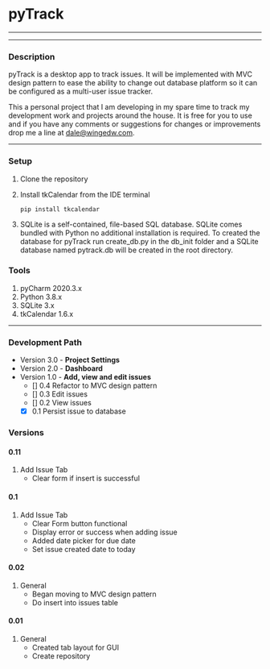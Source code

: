 # pyTrack
***
***
### Description
pyTrack is a desktop app to track issues.
It will be implemented with MVC design pattern
to ease the ability to change out database platform
 so it can be configured as a
multi-user issue tracker.

This a personal project that I am developing in my spare time
to track my development work and projects around the house.
It is free for you to use and if you have any comments
or suggestions for changes or improvements drop me a line at dale@wingedw.com.

---
### Setup
1. Clone the repository
2. Install tkCalendar from the IDE terminal

   ```pip install tkcalendar```
3. SQLite is a self-contained, file-based SQL 
database. SQLite comes bundled with Python no
additional installation is required. To created 
the database for pyTrack run create_db.py in
the db_init folder and a SQLite database named
pytrack.db will be created in the root directory.

### Tools
1. pyCharm 2020.3.x
2. Python 3.8.x
3. SQLite 3.x
4. tkCalendar 1.6.x

---

### Development Path
* Version 3.0 - **Project Settings**
* Version 2.0 - **Dashboard**
* Version 1.0 - **Add, view and edit issues**
   - [] 0.4 Refactor to MVC design pattern 
   - [] 0.3 Edit issues
   - [] 0.2 View issues
   - [x] 0.1 Persist issue to database 

### Versions

#### 0.11
1. Add Issue Tab
   * Clear form if insert is successful
#### 0.1
1. Add Issue Tab
   * Clear Form button functional
   * Display error or success when adding issue
   * Added date picker for due date
   * Set issue created date to today 
#### 0.02
1. General
    * Began moving to MVC design pattern
    * Do insert into issues table
#### 0.01
1. General
    * Created tab layout for GUI
    * Create repository
